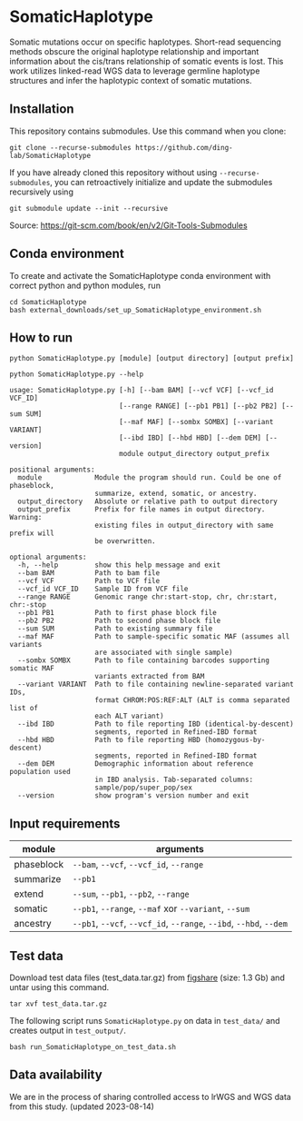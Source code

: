 # SomaticHaplotype

Somatic mutations occur on specific haplotypes. Short-read sequencing methods obscure the original haplotype relationship and important information about the cis/trans relationship of somatic events is lost. This work utilizes linked-read WGS data to leverage germline haplotype structures and infer the haplotypic context of somatic mutations.

## Installation

This repository contains submodules. Use this command when you clone: 

`git clone --recurse-submodules https://github.com/ding-lab/SomaticHaplotype`

If you have already cloned this repository without using `--recurse-submodules`, you can retroactively initialize and update the submodules recursively using

`git submodule update --init --recursive`

Source: https://git-scm.com/book/en/v2/Git-Tools-Submodules

## Conda environment

To create and activate the SomaticHaplotype conda environment with correct python and python modules, run

```
cd SomaticHaplotype
bash external_downloads/set_up_SomaticHaplotype_environment.sh
```

## How to run

```python SomaticHaplotype.py [module] [output directory] [output prefix]```

```
python SomaticHaplotype.py --help

usage: SomaticHaplotype.py [-h] [--bam BAM] [--vcf VCF] [--vcf_id VCF_ID]
                           [--range RANGE] [--pb1 PB1] [--pb2 PB2] [--sum SUM]
                           [--maf MAF] [--sombx SOMBX] [--variant VARIANT]
                           [--ibd IBD] [--hbd HBD] [--dem DEM] [--version]
                           module output_directory output_prefix

positional arguments:
  module             Module the program should run. Could be one of phaseblock,
                     summarize, extend, somatic, or ancestry.
  output_directory   Absolute or relative path to output directory
  output_prefix      Prefix for file names in output directory. Warning:
                     existing files in output_directory with same prefix will
                     be overwritten.

optional arguments:
  -h, --help         show this help message and exit
  --bam BAM          Path to bam file
  --vcf VCF          Path to VCF file
  --vcf_id VCF_ID    Sample ID from VCF file
  --range RANGE      Genomic range chr:start-stop, chr, chr:start, chr:-stop
  --pb1 PB1          Path to first phase block file
  --pb2 PB2          Path to second phase block file
  --sum SUM          Path to existing summary file
  --maf MAF          Path to sample-specific somatic MAF (assumes all variants
                     are associated with single sample)
  --sombx SOMBX      Path to file containing barcodes supporting somatic MAF
                     variants extracted from BAM
  --variant VARIANT  Path to file containing newline-separated variant IDs,
                     format CHROM:POS:REF:ALT (ALT is comma separated list of
                     each ALT variant)
  --ibd IBD          Path to file reporting IBD (identical-by-descent)
                     segments, reported in Refined-IBD format
  --hbd HBD          Path to file reporting HBD (homozygous-by-descent)
                     segments, reported in Refined-IBD format
  --dem DEM          Demographic information about reference population used
                     in IBD analysis. Tab-separated columns:
                     sample/pop/super_pop/sex
  --version          show program's version number and exit
  ```
  
## Input requirements

| module | arguments |
| ------ | --------- |
| phaseblock | `--bam`, `--vcf`, `--vcf_id`, `--range`|
| summarize | `--pb1` |
| extend | `--sum`, `--pb1`, `--pb2`, `--range` |
| somatic | `--pb1`, `--range`, `--maf` xor `--variant`, `--sum` |
| ancestry | `--pb1`, `--vcf`, `--vcf_id`, `--range`, `--ibd`, `--hbd`, `--dem` |

## Test data

Download test data files (test_data.tar.gz) from [figshare](https://figshare.com/articles/dataset/SomaticHaplotype_test_data/12295883) (size: 1.3 Gb) and untar using this command.

```
tar xvf test_data.tar.gz
```

The following script runs `SomaticHaplotype.py` on data in `test_data/` and creates output in `test_output/`.
```
bash run_SomaticHaplotype_on_test_data.sh
```
## Data availability

We are in the process of sharing controlled access to lrWGS and WGS data from this study. (updated 2023-08-14)
